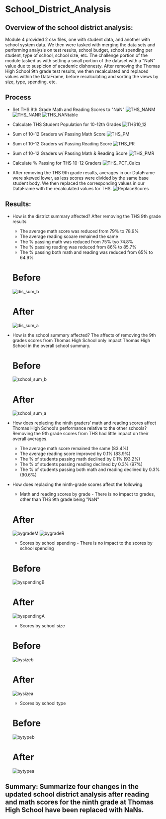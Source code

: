 # School_District_Analysis

## Overview of the school district analysis: 
Module 4 provided 2 csv files, one with student data, and another with school system data. We then were tasked with merging the data sets and performing analysis on test results, school budget, school spending per student, type of school, school size, etc.  The challenge portion of the module tasked us with setting a small portion of the dataset with a "NaN" value due to suspicion of academic dishonesty.  After removing the Thomas High School 9th grade test results, we then recalculated and replaced values within the DataFrame, before recalculating and sorting the views by size, type, spending, etc.  


## Process
 * Set THS 9th Grade Math and Reading Scores to "NaN"
  ![THS_NANM](https://user-images.githubusercontent.com/88443672/133144349-9b471718-708d-4cb7-b6d5-d8ce2cd0e833.png)
  ![THS_NANR](https://user-images.githubusercontent.com/88443672/133144364-ab3032f1-ca04-43ed-aaa0-ce8461672138.png)
  ![THS_NANtable](https://user-images.githubusercontent.com/88443672/133144434-04f60177-58d8-4435-89b7-1159b4244150.png)
 * Calculate THS Student Population for 10-12th Grades
  ![THS10_12](https://user-images.githubusercontent.com/88443672/133144668-9f92d7b9-b55a-41cb-bcc4-39f2705c171c.png)
 * Sum of 10-12 Graders w/ Passing Math Score
  ![THS_PM](https://user-images.githubusercontent.com/88443672/133144895-51c530b9-87ab-40c0-9f7a-515beb203e83.png)
 * Sum of 10-12 Graders w/ Passing Reading Score
  ![THS_PR](https://user-images.githubusercontent.com/88443672/133144911-27b9017e-6d3f-4bd2-9f2c-57286c6d390d.png)
 * Sum of 10-12 Graders w/ Passing Math & Reading Score
  ![THS_PMR](https://user-images.githubusercontent.com/88443672/133144934-4334e188-0fc2-4e5c-a020-09194808c67a.png)
 * Calculate % Passing for THS 10-12 Graders
  ![THS_PCT_Calcs](https://user-images.githubusercontent.com/88443672/133145029-c0ba6afd-b32b-4a17-a60f-40e67769a868.png)

 * After removing the THS 9th grade results, averages in our DataFrame were skewed lower, as less scores were divided by the same base student body.  We then replaced the corresponding values in our DataFrame with the recalculated values for THS.
  ![ReplaceScores](https://user-images.githubusercontent.com/88443672/133145630-8fac08ee-b090-437b-b9dc-a2017ad4164b.png)
 
## Results: 
 
  - How is the district summary affected?
    After removing the THS 9th grade results
      * The average math score was reduced from 79% to 78.9%
      * The average reading scoare remained the same
      * The % passing math was reduced from 75% tyo 74.8%
      * The % passing reading was reduced from 86% to 85.7%
      * The % passing both math and reading was reduced from 65% to 64.9%
     
    # Before
    ![dis_sum_b](https://user-images.githubusercontent.com/88443672/133142896-c99d1144-19f7-4b0a-9bfa-0e95efe5e790.png)
    # After
    ![dis_sum_a](https://user-images.githubusercontent.com/88443672/133142917-d99820f6-f363-4076-b71f-b7a3706e7560.png)

  - How is the school summary affected?
    The affects of removing the 9th grades scores from Thomas High School only impact Thomas High School in the overall school summary. 
    
    # Before
    ![school_sum_b](https://user-images.githubusercontent.com/88443672/133146246-e5d023ae-7728-4ea4-becd-57e8f6b707bc.png)
    # After
    ![school_sum_a](https://user-images.githubusercontent.com/88443672/133146304-d718d841-a813-4bf3-a17a-c4aed9f21922.png)

  - How does replacing the ninth graders’ math and reading scores affect Thomas High School’s performance relative to the other schools?
    Removing the 9th grade scores from THS had little impact on their overall averages.
      - The average math score remained the same (83.4%)
      - The average reading score improved by 0.1% (83.9%)
      - The % of students passing math declined by 0.1% (93.2%)
      - The % of students passing reading declined by 0.3% (97%)
      - The % of students passing both math and reading declined by 0.3% (90.6%)
    
  - How does replacing the ninth-grade scores affect the following:
    * Math and reading scores by grade - There is no impact to grades, other than THS 9th grade being "NaN"
    # After
    ![bygradeM](https://user-images.githubusercontent.com/88443672/133147618-1047ca5e-bbe3-495d-886b-f3a36030ddf1.png)
    ![bygradeR](https://user-images.githubusercontent.com/88443672/133147648-72a979ed-a389-4c88-b24c-fd26116005bd.png)

    * Scores by school spending - There is no impact to the scores by school spending
    # Before    
    ![byspendingB](https://user-images.githubusercontent.com/88443672/133153343-68e20948-7ef9-4ff4-8750-77e5d4929912.png)
    # After
    ![byspendingA](https://user-images.githubusercontent.com/88443672/133153383-0eac5716-1bfa-4125-8a34-93a085a9a5cb.png)

    * Scores by school size
    # Before
    ![bysizeb](https://user-images.githubusercontent.com/88443672/133154243-97ee8a3e-230e-4747-9b87-4ade78b5f9d9.png)
    # After
    ![bysizea](https://user-images.githubusercontent.com/88443672/133153410-ed903c7a-b3d2-45eb-a1e8-5785c82f883e.png)
    
    * Scores by school type
    # Before
    ![bytypeb](https://user-images.githubusercontent.com/88443672/133153439-b6aa563a-cc31-4ad9-b878-2f00acf2f7c3.png)
    # After
    ![bytypea](https://user-images.githubusercontent.com/88443672/133153451-a257900c-29db-4b76-8e33-416f5f4bae7c.png)
    
## Summary: Summarize four changes in the updated school district analysis after reading and math scores for the ninth grade at Thomas High School have been replaced with NaNs.





